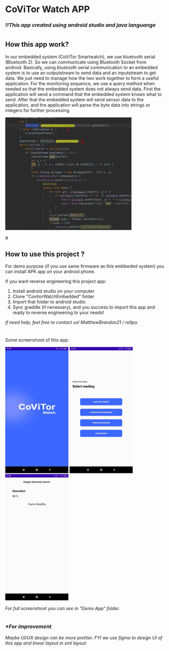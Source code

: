 # CoViTor Watch APP
### <i>!!This app created using android studio and java languange</i>

#

## How this app work?
In our embedded system (CoViTor Smartwatch), we use bluetooth serial (Bluetooth 2). So we can communicate using Bluetooth Socket from android. Basically, using bluetooth serial communication to an embedded system is to use an outputstream to send data and an inputstream to get data. We just need to manage how the two work together to form a useful application. For the monitoring sequence, we use a query method when needed so that the embedded system does not always send data. First the application will send a command that the embedded system knows what to send. After that the embedded system will send sensor data to the application, and the application will parse the byte data into strings or integers for further processing.

<p align="left">
  <img width="400" src="Demo App/Code1.jpg" />
</p>
#

## How to use this project ?
For demo purpose (if you use same firmware as this embbeded system) you can install APK app on your android phone.

If you want reverse engineering this project app:
1. Install android studio on your computer
2. Clone "CovitorWatchEmbedded" folder
3. Import that folder to android studio
4. Sync graddle (if necessary), and you success to import this app and ready to reverse engineering to your needs!

<i>if need help, feel free to contact us! MatthewBrandon21 / rellpa.</i>

#

Some screenshoot of this app:
<p align="left">
  <img width="200" src="Demo App/Splash Screen.jpg" />
  <img width="200" src="Demo App/Home Screen.jpg" />
  <img width="200" src="Demo App/Readings 2.jpg" />
</p>
<i>For full screenshoot you can see in "Demo App" folder.</i>

#

### <i>*For improvement<i/>
Maybe UI/UX design can be more prettier. FYI we use figma to design UI of this app and linear layout in xml layout.